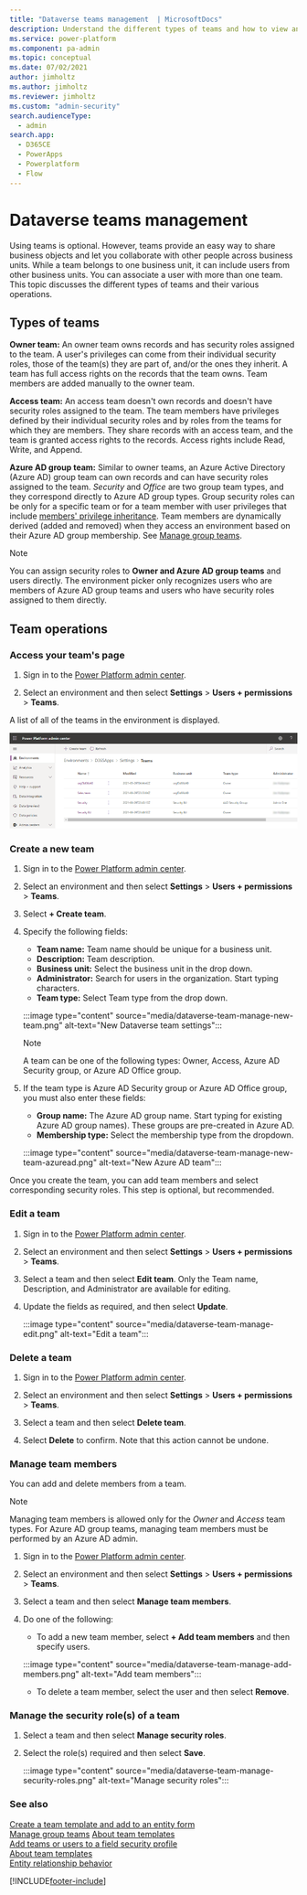 ```yaml
---
title: "Dataverse teams management  | MicrosoftDocs"
description: Understand the different types of teams and how to view and manage settings.
ms.service: power-platform
ms.component: pa-admin
ms.topic: conceptual
ms.date: 07/02/2021
author: jimholtz
ms.author: jimholtz
ms.reviewer: jimholtz
ms.custom: "admin-security"
search.audienceType: 
  - admin
search.app:
  - D365CE
  - PowerApps
  - Powerplatform
  - Flow
---
```

# Dataverse teams management

Using teams is optional. However, teams provide an easy way to share business objects and let you collaborate with other people across business units. While a team belongs to one business unit, it can include users from other business units. You can associate a user with more than one team. This topic discusses the different types of teams and their various operations.

## Types of teams

**Owner team:** An owner team owns records and has security roles assigned to the team.  A user's privileges can come from their individual security roles, those of the team(s) they are part of, and/or the ones they inherit. A team has full access rights on the records that the team owns.  Team members are added manually to the owner team. 

**Access team:** An access team doesn't own records and doesn't have security roles assigned to the team. The team members have privileges defined by their individual security roles and by roles from the teams for which they are members. They share records with an access team, and the team is granted access rights to the records. Access rights include Read, Write, and Append.

**Azure AD group team:** Similar to owner teams, an Azure Active Directory (Azure AD) group team can own records and can have security roles assigned to the team. *Security* and *Office* are two group team types, and they correspond directly to Azure AD group types. Group security roles can be only for a specific team or for a team member with user privileges that include [members' privilege inheritance](security-roles-privileges.md#team-members-privilege-inheritance). Team members are dynamically derived (added and removed) when they access an environment based on their Azure AD group membership. See [Manage group teams](manage-group-teams.md).

> [!NOTE]
> You can assign security roles to **Owner and Azure AD group teams** and users directly. The environment picker only recognizes users who are members of Azure AD group teams and users who have security roles assigned to them directly. 

## Team operations

### Access your team's page

1. Sign in to the [Power Platform admin center](https://admin.powerplatform.microsoft.com). 

2. Select an environment and then select **Settings** > **Users + permissions** > **Teams**.

A list of all of the teams in the environment is displayed.

![List of teams in environment](media/dataverse-team-manage-list.png "List of teams in environment")

### Create a new team

1. Sign in to the [Power Platform admin center](https://admin.powerplatform.microsoft.com). 

2. Select an environment and then select **Settings** > **Users + permissions** > **Teams**.

3. Select **+ Create team**.

4. Specify the following fields:   

   - **Team name:** Team name should be unique for a business unit.
   - **Description:** Team description.
   - **Business unit:** Select the business unit in the drop down.
   - **Administrator:** Search for users in the organization. Start typing characters.
   - **Team type:** Select Team type from the drop down.

   :::image type="content" source="media/dataverse-team-manage-new-team.png" alt-text="New Dataverse team settings":::
   
   > [!NOTE]
   > A team can be one of the following types: Owner, Access, Azure AD Security group, or Azure AD Office group. 

5. If the team type is Azure AD Security group or Azure AD Office group, you must also enter these fields:

   - **Group name:** The Azure AD group name. Start typing for existing Azure AD group names). These groups are pre-created in Azure AD.
   - **Membership type:** Select the membership type from the dropdown.

   :::image type="content" source="media/dataverse-team-manage-new-team-azuread.png" alt-text="New Azure AD team":::

Once you create the team, you can add team members and select corresponding security roles. This step is optional, but recommended.

### Edit a team

1. Sign in to the [Power Platform admin center](https://admin.powerplatform.microsoft.com). 

2. Select an environment and then select **Settings** > **Users + permissions** > **Teams**.

3. Select a team and then select **Edit team**. Only the Team name, Description, and Administrator are available for editing.

4. Update the fields as required, and then select **Update**.

   :::image type="content" source="media/dataverse-team-manage-edit.png" alt-text="Edit a team":::

### Delete a team

1. Sign in to the [Power Platform admin center](https://admin.powerplatform.microsoft.com). 

2. Select an environment and then select **Settings** > **Users + permissions** > **Teams**.

3. Select a team and then select **Delete team**. 

4. Select **Delete** to confirm. Note that this action cannot be undone.

### Manage team members

You can add and delete members from a team.

> [!NOTE]
> Managing team members is allowed only for the *Owner* and *Access* team types. For Azure AD group teams, managing team members must be performed by an Azure AD admin.

1. Sign in to the [Power Platform admin center](https://admin.powerplatform.microsoft.com). 

2. Select an environment and then select **Settings** > **Users + permissions** > **Teams**.

3. Select a team and then select **Manage team members**. 

4. Do one of the following:

   - To add a new team member, select **+ Add team members** and then specify users.

   :::image type="content" source="media/dataverse-team-manage-add-members.png" alt-text="Add team members":::

   - To delete a team member, select the user and then select **Remove**.

### Manage the security role(s) of a team

1. Select a team and then select **Manage security roles**. 

2. Select the role(s) required and then select **Save**.

   :::image type="content" source="media/dataverse-team-manage-security-roles.png" alt-text="Manage security roles":::


### See also  
 [Create a team template and add to an entity form](create-team-template-add-entity-form.md)   
 [Manage group teams](manage-group-teams.md)
 [About team templates](../admin/about-team-templates.md)   
 [Add teams or users to a field security profile](add-teams-users-field-security-profile.md)   
 [About team templates](about-team-templates.md)   
 [Entity relationship behavior](/powerapps/maker/common-data-service/create-edit-entity-relationships#entity-relationship-behavior)


[!INCLUDE[footer-include](../includes/footer-banner.md)]